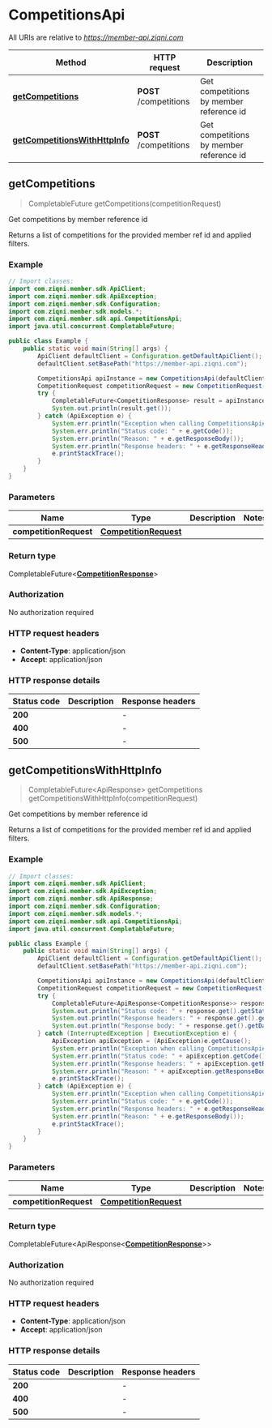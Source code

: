 # CompetitionsApi

All URIs are relative to *https://member-api.ziqni.com*

Method | HTTP request | Description
------------- | ------------- | -------------
[**getCompetitions**](CompetitionsApi.md#getCompetitions) | **POST** /competitions | Get competitions by member reference id
[**getCompetitionsWithHttpInfo**](CompetitionsApi.md#getCompetitionsWithHttpInfo) | **POST** /competitions | Get competitions by member reference id



## getCompetitions

> CompletableFuture<CompetitionResponse> getCompetitions(competitionRequest)

Get competitions by member reference id

Returns a list of competitions for the provided member ref id and applied filters.

### Example

```java
// Import classes:
import com.ziqni.member.sdk.ApiClient;
import com.ziqni.member.sdk.ApiException;
import com.ziqni.member.sdk.Configuration;
import com.ziqni.member.sdk.models.*;
import com.ziqni.member.sdk.api.CompetitionsApi;
import java.util.concurrent.CompletableFuture;

public class Example {
    public static void main(String[] args) {
        ApiClient defaultClient = Configuration.getDefaultApiClient();
        defaultClient.setBasePath("https://member-api.ziqni.com");

        CompetitionsApi apiInstance = new CompetitionsApi(defaultClient);
        CompetitionRequest competitionRequest = new CompetitionRequest(); // CompetitionRequest | 
        try {
            CompletableFuture<CompetitionResponse> result = apiInstance.getCompetitions(competitionRequest);
            System.out.println(result.get());
        } catch (ApiException e) {
            System.err.println("Exception when calling CompetitionsApi#getCompetitions");
            System.err.println("Status code: " + e.getCode());
            System.err.println("Reason: " + e.getResponseBody());
            System.err.println("Response headers: " + e.getResponseHeaders());
            e.printStackTrace();
        }
    }
}
```

### Parameters


Name | Type | Description  | Notes
------------- | ------------- | ------------- | -------------
 **competitionRequest** | [**CompetitionRequest**](CompetitionRequest.md)|  |

### Return type

CompletableFuture<[**CompetitionResponse**](CompetitionResponse.md)>


### Authorization

No authorization required

### HTTP request headers

- **Content-Type**: application/json
- **Accept**: application/json

### HTTP response details
| Status code | Description | Response headers |
|-------------|-------------|------------------|
| **200** |  |  -  |
| **400** |  |  -  |
| **500** |  |  -  |

## getCompetitionsWithHttpInfo

> CompletableFuture<ApiResponse<CompetitionResponse>> getCompetitions getCompetitionsWithHttpInfo(competitionRequest)

Get competitions by member reference id

Returns a list of competitions for the provided member ref id and applied filters.

### Example

```java
// Import classes:
import com.ziqni.member.sdk.ApiClient;
import com.ziqni.member.sdk.ApiException;
import com.ziqni.member.sdk.ApiResponse;
import com.ziqni.member.sdk.Configuration;
import com.ziqni.member.sdk.models.*;
import com.ziqni.member.sdk.api.CompetitionsApi;
import java.util.concurrent.CompletableFuture;

public class Example {
    public static void main(String[] args) {
        ApiClient defaultClient = Configuration.getDefaultApiClient();
        defaultClient.setBasePath("https://member-api.ziqni.com");

        CompetitionsApi apiInstance = new CompetitionsApi(defaultClient);
        CompetitionRequest competitionRequest = new CompetitionRequest(); // CompetitionRequest | 
        try {
            CompletableFuture<ApiResponse<CompetitionResponse>> response = apiInstance.getCompetitionsWithHttpInfo(competitionRequest);
            System.out.println("Status code: " + response.get().getStatusCode());
            System.out.println("Response headers: " + response.get().getHeaders());
            System.out.println("Response body: " + response.get().getData());
        } catch (InterruptedException | ExecutionException e) {
            ApiException apiException = (ApiException)e.getCause();
            System.err.println("Exception when calling CompetitionsApi#getCompetitions");
            System.err.println("Status code: " + apiException.getCode());
            System.err.println("Response headers: " + apiException.getResponseHeaders());
            System.err.println("Reason: " + apiException.getResponseBody());
            e.printStackTrace();
        } catch (ApiException e) {
            System.err.println("Exception when calling CompetitionsApi#getCompetitions");
            System.err.println("Status code: " + e.getCode());
            System.err.println("Response headers: " + e.getResponseHeaders());
            System.err.println("Reason: " + e.getResponseBody());
            e.printStackTrace();
        }
    }
}
```

### Parameters


Name | Type | Description  | Notes
------------- | ------------- | ------------- | -------------
 **competitionRequest** | [**CompetitionRequest**](CompetitionRequest.md)|  |

### Return type

CompletableFuture<ApiResponse<[**CompetitionResponse**](CompetitionResponse.md)>>


### Authorization

No authorization required

### HTTP request headers

- **Content-Type**: application/json
- **Accept**: application/json

### HTTP response details
| Status code | Description | Response headers |
|-------------|-------------|------------------|
| **200** |  |  -  |
| **400** |  |  -  |
| **500** |  |  -  |

